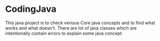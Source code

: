 # CodingJava
This java project is to check verious Core java concepts and to find what works and what doesn't.
There are lot of java classes which are intentionally contain errors to explain some java concept.
